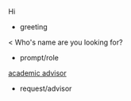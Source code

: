Hi
* greeting

< Who's name are you looking for?
* prompt/role

[academic advisor](role)
* request/advisor

